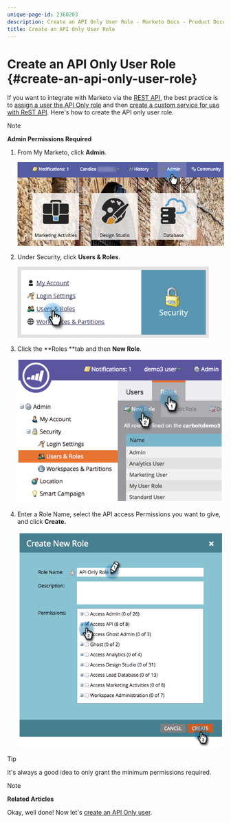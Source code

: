 ```yaml
---
unique-page-id: 2360203
description: Create an API Only User Role - Marketo Docs - Product Documentation
title: Create an API Only User Role
---
```


# Create an API Only User Role {#create-an-api-only-user-role}

If you want to integrate with Marketo via the [REST API](http://developers.marketo.com/documentation/rest/), the best practice is to [assign a user the API Only role](create-an-api-only-user.md) and then [create a custom service for use with ReST API](../../../product-docs/administration/additional-integrations/create-a-custom-service-for-use-with-rest-api.md). Here's how to create the API only user role.

>[!NOTE]
>
>**Admin Permissions Required**

1. From My Marketo, click **Admin**.

   ![](assets/adminhand-1.png)

1. Under Security, click **Users & Roles**.

   ![](assets/two.png)

1. Click the **Roles **tab and then **New Role**.

   ![](assets/image2014-9-16-13-3a47-3a12.png)

1. Enter a Role Name, select the API access Permissions you want to give, and click **Create.**

   ![](assets/image2014-9-16-13-3a47-3a36.png)

>[!TIP]
>
>It's always a good idea to only grant the minimum permissions required.

>[!NOTE]
>
>**Related Articles**
>
>Okay, well done! Now let's [create an API Only user](create-an-api-only-user.md).

